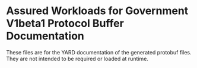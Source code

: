 # Assured Workloads for Government V1beta1 Protocol Buffer Documentation

These files are for the YARD documentation of the generated protobuf files.
They are not intended to be required or loaded at runtime.
